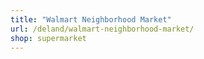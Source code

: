 ```yaml
---
title: "Walmart Neighborhood Market"
url: /deland/walmart-neighborhood-market/
shop: supermarket
---
```

